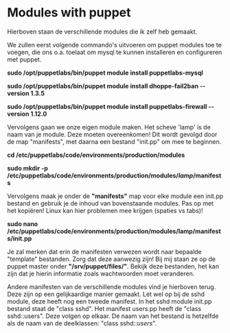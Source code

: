 # Modules with puppet

Hierboven staan de verschillende modules die ik zelf heb gemaakt.

We zullen eerst volgende commando's uitvoeren om puppet modules toe te voegen, die ons o.a. toelaat om mysql te kunnen installeren en configureren met puppet. 

**sudo /opt/puppetlabs/bin/puppet module install puppetlabs-mysql**

**sudo /opt/puppetlabs/bin/puppet module install dhoppe-fail2ban --version 1.3.5**

**sudo /opt/puppetlabs/bin/puppet module install puppetlabs-firewall --version 1.12.0**

Vervolgens gaan we onze eigen module maken. Het scheve 'lamp' is de naam van je module. Deze moeten overeenkomen! Dit wordt gevolgd door de map "manifests", met daarna een bestand "init.pp" om mee te beginnen. 

**cd /etc/puppetlabs/code/environments/production/modules**

**sudo mkdir -p /etc/puppetlabs/code/environments/production/modules/_lamp_/manifests**

Vervolgens maak je onder de **"manifests"** map voor elke module een init.pp bestand en gebruik je de inhoud van bovenstaande modules.
Pas op met het kopiëren! Linux kan hier problemen mee krijgen (spaties vs tabs)! 

**sudo nano /etc/puppetlabs/code/environments/production/modules/lamp/manifests/init.pp**

Je zal merken dat erin de manifesten verwezen wordt naar bepaalde "template" bestanden. Zorg dat deze aanwezig zijn! Bij mij staan ze op de puppet master onder **"/srv/puppet/files/"**. Bekijk deze bestanden, het kan zijn dat je hierin informatie zoals wachtwoorden moet veranderen.

Andere manifesten van de verschillende modules vind je hierboven terug. Deze zijn op een gelijkaardige manier gemaakt.
Let wel op bij de sshd module, deze heeft nog een tweede manifest. In het sshd module init.pp bestand staat de "class sshd". Het manifest users.pp heeft de "class sshd::users". Deze volgen op elkaar. De naam van het bestand is hetzelfde als de naam van de deelklassen: "class sshd::_users_".
